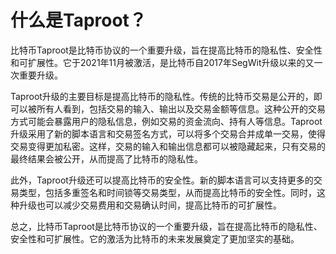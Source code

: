 # 什么是Taproot？

比特币Taproot是比特币协议的一个重要升级，旨在提高比特币的隐私性、安全性和可扩展性。它于2021年11月被激活，是比特币自2017年SegWit升级以来的又一次重要升级。

Taproot升级的主要目标是提高比特币的隐私性。传统的比特币交易是公开的，即可以被所有人看到，包括交易的输入、输出以及交易金额等信息。这种公开的交易方式可能会暴露用户的隐私信息，例如交易的资金流向、持有人等信息。Taproot升级采用了新的脚本语言和交易签名方式，可以将多个交易合并成单一交易，使得交易变得更加私密。这样，交易的输入和输出信息都可以被隐藏起来，只有交易的最终结果会被公开，从而提高了比特币的隐私性。

此外，Taproot升级还可以提高比特币的安全性。新的脚本语言可以支持更多的交易类型，包括多重签名和时间锁等交易类型，从而提高比特币的安全性。同时，这种升级也可以减少交易费用和交易确认时间，提高比特币的可扩展性。

总之，比特币Taproot是比特币协议的一个重要升级，旨在提高比特币的隐私性、安全性和可扩展性。它的激活为比特币的未来发展奠定了更加坚实的基础。
